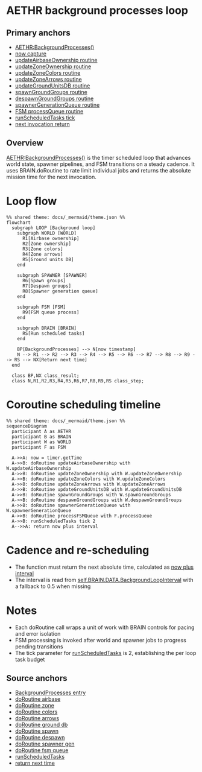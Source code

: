 # AETHR background processes loop

## Primary anchors
- [AETHR:BackgroundProcesses()](https://github.com/Gh0st352/AETHR/blob/main/dev/AETHR.lua#L267)
- [now capture](https://github.com/Gh0st352/AETHR/blob/main/dev/AETHR.lua#L269)
- [updateAirbaseOwnership routine](https://github.com/Gh0st352/AETHR/blob/main/dev/AETHR.lua#L275)
- [updateZoneOwnership routine](https://github.com/Gh0st352/AETHR/blob/main/dev/AETHR.lua#L281)
- [updateZoneColors routine](https://github.com/Gh0st352/AETHR/blob/main/dev/AETHR.lua#L287)
- [updateZoneArrows routine](https://github.com/Gh0st352/AETHR/blob/main/dev/AETHR.lua#L293)
- [updateGroundUnitsDB routine](https://github.com/Gh0st352/AETHR/blob/main/dev/AETHR.lua#L299)
- [spawnGroundGroups routine](https://github.com/Gh0st352/AETHR/blob/main/dev/AETHR.lua#L305)
- [despawnGroundGroups routine](https://github.com/Gh0st352/AETHR/blob/main/dev/AETHR.lua#L311)
- [spawnerGenerationQueue routine](https://github.com/Gh0st352/AETHR/blob/main/dev/AETHR.lua#L317)
- [FSM processQueue routine](https://github.com/Gh0st352/AETHR/blob/main/dev/AETHR.lua#L323)
- [runScheduledTasks tick](https://github.com/Gh0st352/AETHR/blob/main/dev/AETHR.lua#L327)
- [next invocation return](https://github.com/Gh0st352/AETHR/blob/main/dev/AETHR.lua#L328)

## Overview
[AETHR:BackgroundProcesses()](https://github.com/Gh0st352/AETHR/blob/main/dev/AETHR.lua#L267) is the timer scheduled loop that advances world state, spawner pipelines, and FSM transitions on a steady cadence. It uses BRAIN.doRoutine to rate limit individual jobs and returns the absolute mission time for the next invocation.

# Loop flow

```mermaid
%% shared theme: docs/_mermaid/theme.json %%
flowchart 
  subgraph LOOP [Background loop]
    subgraph WORLD [WORLD]
      R1[Airbase ownership]
      R2[Zone ownership]
      R3[Zone colors]
      R4[Zone arrows]
      R5[Ground units DB]
    end

    subgraph SPAWNER [SPAWNER]
      R6[Spawn groups]
      R7[Despawn groups]
      R8[Spawner generation queue]
    end

    subgraph FSM [FSM]
      R9[FSM queue process]
    end

    subgraph BRAIN [BRAIN]
      RS[Run scheduled tasks]
    end

    BP[BackgroundProcesses] --> N[now timestamp]
    N --> R1 --> R2 --> R3 --> R4 --> R5 --> R6 --> R7 --> R8 --> R9 --> RS --> NX[Return next time]
  end

  class BP,NX class_result;
  class N,R1,R2,R3,R4,R5,R6,R7,R8,R9,RS class_step;
```

# Coroutine scheduling timeline

```mermaid
%% shared theme: docs/_mermaid/theme.json %%
sequenceDiagram
  participant A as AETHR
  participant B as BRAIN
  participant W as WORLD
  participant F as FSM

  A->>A: now = timer.getTime
  A->>B: doRoutine updateAirbaseOwnership with W.updateAirbaseOwnership
  A->>B: doRoutine updateZoneOwnership with W.updateZoneOwnership
  A->>B: doRoutine updateZoneColors with W.updateZoneColors
  A->>B: doRoutine updateZoneArrows with W.updateZoneArrows
  A->>B: doRoutine updateGroundUnitsDB with W.updateGroundUnitsDB
  A->>B: doRoutine spawnGroundGroups with W.spawnGroundGroups
  A->>B: doRoutine despawnGroundGroups with W.despawnGroundGroups
  A->>B: doRoutine spawnerGenerationQueue with W.spawnerGenerationQueue
  A->>B: doRoutine processFSMQueue with F.processQueue
  A->>B: runScheduledTasks tick 2
  A-->>A: return now plus interval
```

# Cadence and re-scheduling
- The function must return the next absolute time, calculated as [now plus interval](https://github.com/Gh0st352/AETHR/blob/main/dev/AETHR.lua#L328)
- The interval is read from [self.BRAIN.DATA.BackgroundLoopInterval](https://github.com/Gh0st352/AETHR/blob/main/dev/AETHR.lua#L328) with a fallback to 0.5 when missing

# Notes
- Each doRoutine call wraps a unit of work with BRAIN controls for pacing and error isolation
- FSM processing is invoked after world and spawner jobs to progress pending transitions
- The tick parameter for [runScheduledTasks](https://github.com/Gh0st352/AETHR/blob/main/dev/AETHR.lua#L327) is 2, establishing the per loop task budget

## Source anchors
- [BackgroundProcesses entry](https://github.com/Gh0st352/AETHR/blob/main/dev/AETHR.lua#L267)
- [doRoutine airbase](https://github.com/Gh0st352/AETHR/blob/main/dev/AETHR.lua#L275)
- [doRoutine zone](https://github.com/Gh0st352/AETHR/blob/main/dev/AETHR.lua#L281)
- [doRoutine colors](https://github.com/Gh0st352/AETHR/blob/main/dev/AETHR.lua#L287)
- [doRoutine arrows](https://github.com/Gh0st352/AETHR/blob/main/dev/AETHR.lua#L293)
- [doRoutine ground db](https://github.com/Gh0st352/AETHR/blob/main/dev/AETHR.lua#L299)
- [doRoutine spawn](https://github.com/Gh0st352/AETHR/blob/main/dev/AETHR.lua#L305)
- [doRoutine despawn](https://github.com/Gh0st352/AETHR/blob/main/dev/AETHR.lua#L311)
- [doRoutine spawner gen](https://github.com/Gh0st352/AETHR/blob/main/dev/AETHR.lua#L317)
- [doRoutine fsm queue](https://github.com/Gh0st352/AETHR/blob/main/dev/AETHR.lua#L323)
- [runScheduledTasks](https://github.com/Gh0st352/AETHR/blob/main/dev/AETHR.lua#L327)
- [return next time](https://github.com/Gh0st352/AETHR/blob/main/dev/AETHR.lua#L328)

